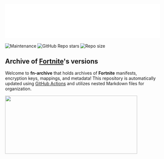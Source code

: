 ![](/.github/source/readme-content/name.svg)

![Maintenance](https://img.shields.io/maintenance/yes/2025?style=for-the-badge&logo=&color=blue)
![GitHub Repo stars](https://img.shields.io/github/stars/Tectors/fn-archive?style=for-the-badge&logo=&color=blue)
![Repo size](https://img.shields.io/github/repo-size/Tectors/fn-archive?label=total%20size&style=for-the-badge&logo=&color=blue&logoColor=blue)

## Archive of [Fortnite](https://www.epicgames.com/fortnite/en-US/home)'s versions

Welcome to **fn-archive** that holds archives of **Fortnite** manifests, encryption keys, mappings, and metadata! This repository is automatically updated using [GitHub Actions](https://docs.github.com/en/actions) and utilizes nested Markdown files for organization.

<a href="https://github.com/Tectors/fn-archive/blob/master/builds/33.30.md">
  <img width="430" height="189" src="https://github.com/Tectors/fn-archive/blob/master/.github/source/dependents/gen.33.30.svg">
</a>

